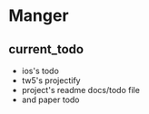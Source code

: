 # Manger

## current_todo

* ios's todo
* tw5's projectify
* project's readme docs/todo file
* and paper todo
